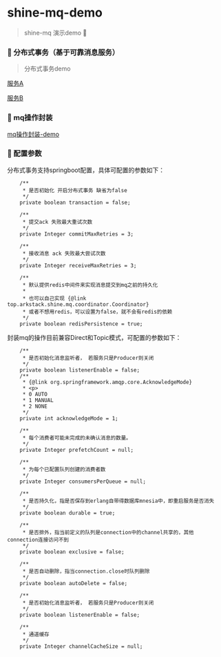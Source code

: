 # shine-mq-demo 

> shine-mq 演示demo 🎥

### 🎈 分布式事务（基于可靠消息服务）

> 分布式事务demo

[服务A](https://github.com/7le/shine-mq-demo/tree/master/distributed-transaction)

[服务B](https://github.com/7le/shine-mq-demo/tree/master/distributed-transaction-consumer)


### 🎐 mq操作封装

[mq操作封装-demo](https://github.com/7le/shine-mq-demo/tree/master/msg-encapsulate)

### 🌈 配置参数

分布式事务支持springboot配置，具体可配置的参数如下：

```
    /**
     * 是否初始化 开启分布式事务 缺省为false
     */
    private boolean transaction = false;

    /**
     * 提交ack 失败最大重试次数
     */
    private Integer commitMaxRetries = 3;

    /**
     * 接收消息 ack 失败最大尝试次数
     */
    private Integer receiveMaxRetries = 3;

    /**
     * 默认提供redis中间件来实现消息提交到mq之前的持久化
     *
     * 也可以自己实现 {@link top.arkstack.shine.mq.coordinator.Coordinator}
     * 或者不想用redis，可以设置为false，就不会有redis的依赖
     */
    private boolean redisPersistence = true;

```

封装mq的操作目前兼容Direct和Topic模式，可配置的参数如下：

```
    /**
     * 是否初始化消息监听者， 若服务只是Producer则关闭
     */
    private boolean listenerEnable = false;
    /**
     * {@link org.springframework.amqp.core.AcknowledgeMode}
     * <p>
     * 0 AUTO
     * 1 MANUAL
     * 2 NONE
     */
    private int acknowledgeMode = 1;

    /**
     * 每个消费者可能未完成的未确认消息的数量。
     */
    private Integer prefetchCount = null;

    /**
     * 为每个已配置队列创建的消费者数
     */
    private Integer consumersPerQueue = null;

    /**
     * 是否持久化，指是否保存到erlang自带得数据库mnesia中，即重启服务是否消失
     */
    private boolean durable = true;

    /**
     * 是否排外，指当前定义的队列是connection中的channel共享的，其他connection连接访问不到
     */
    private boolean exclusive = false;

    /**
     * 是否自动删除，指当connection.close时队列删除
     */
    private boolean autoDelete = false;

    /**
     * 是否初始化消息监听者， 若服务只是Producer则关闭
     */
    private boolean listenerEnable = false;

    /**
     * 通道缓存
     */
    private Integer channelCacheSize = null;
```
